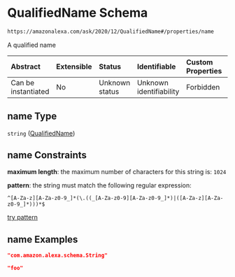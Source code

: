 # QualifiedName Schema

```txt
https://amazonalexa.com/ask/2020/12/QualifiedName#/properties/name
```

A qualified name

| Abstract            | Extensible | Status         | Identifiable            | Custom Properties | Additional Properties | Access Restrictions | Defined In                                                                              |
| :------------------ | :--------- | :------------- | :---------------------- | :---------------- | :-------------------- | :------------------ | :-------------------------------------------------------------------------------------- |
| Can be instantiated | No         | Unknown status | Unknown identifiability | Forbidden         | Allowed               | none                | [ActionDeclaration.json\*](../../schemas/ActionDeclaration.json "open original schema") |

## name Type

`string` ([QualifiedName](actiondeclaration-properties-qualifiedname.md))

## name Constraints

**maximum length**: the maximum number of characters for this string is: `1024`

**pattern**: the string must match the following regular expression:&#x20;

```regexp
^[A-Za-z][A-Za-z0-9_]*(\.((_[A-Za-z0-9][A-Za-z0-9_]*)|([A-Za-z][A-Za-z0-9_]*)))*$
```

[try pattern](https://regexr.com/?expression=%5E%5BA-Za-z%5D%5BA-Za-z0-9_%5D*\(%5C.\(\(_%5BA-Za-z0-9%5D%5BA-Za-z0-9_%5D*\)%7C\(%5BA-Za-z%5D%5BA-Za-z0-9_%5D*\)\)\)*%24 "try regular expression with regexr.com")

## name Examples

```json
"com.amazon.alexa.schema.String"
```

```json
"foo"
```
